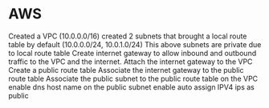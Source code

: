 # AWS

Created a VPC (10.0.0.0/16)
created 2 subnets that brought a local route table by default (10.0.0.0/24, 10.0.1.0/24)
This above subnets are private due to local route table 
Create internet gateway to allow inbound and outbound traffic to the VPC and the internet.
Attach the internet gateway to the VPC
Create a public route table 
Associate the internet gateway to the public route table 
Associate the public subnet to the public route table 
on the VPC enable dns host name 
on the public subnet enable auto assign IPV4 ips as public
